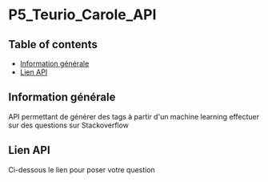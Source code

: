 # P5_Teurio_Carole_API

## Table of contents
* [Information générale](#general-info)
* [Lien API](#api)

## <span id="general-info">Information générale</span>
API permettant de générer des tags à partir d'un machine learning effectuer sur  des questions sur Stackoverflow

## <span id="api">Lien API</span>
Ci-dessous le lien pour poser votre question
